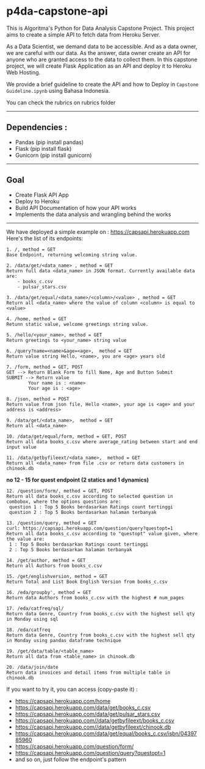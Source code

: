 # p4da-capstone-api
This is Algoritma's Python for Data Analysis Capstone Project. This project aims to create a simple API to fetch data from Heroku Server. 

As a Data Scientist, we demand data to be accessible. And as a data owner, we are careful with our data. As the answer, data owner create an API for anyone who are granted access to the data to collect them. In this capstone project, we will create Flask Application as an API and deploy it to Heroku Web Hosting. 

We provide a brief guideline to create the API and how to Deploy in `Capstone Guideline.ipynb` using Bahasa Indonesia. 

You can check the rubrics on rubrics folder
___
## Dependencies : 
- Pandas    (pip install pandas)
- Flask     (pip install flask)
- Gunicorn  (pip install gunicorn)
___
## Goal 
- Create Flask API App
- Deploy to Heroku
- Build API Documentation of how your API works
- Implements the data analysis and wrangling behind the works

___
We have deployed a simple example on : https://capsapi.herokuapp.com
Here's the list of its endpoints: 
```
1. /, method = GET
Base Endpoint, returning welcoming string value. 

2. /data/get/<data_name> , method = GET
Return full data <data_name> in JSON format. Currently available data are:
    - books_c.csv
    - pulsar_stars.csv 
    
3. /data/get/equal/<data_name>/<column>/<value> , method = GET
Return all <data_name> where the value of column <column> is equal to <value>

4. /home, method = GET
Retunn static value, welcome greetings string value.

5. /hello/<your_name>, method = GET
Return greetings to <your_name> string value

6. /query?name=<name>&age=<age>,  method = GET
Return value string Hello, <name>, you are <age> years old

7. /form, method = GET, POST
GET --> Return Blank Form to fill Name, Age and Button Submit
SUBMIT --> Return value 
        Your name is : <name>
        Your age is : <age>

8. /json, method = POST
Return value from json file, Hello <name>, your age is <age> and your address is <address>

9. /data/get/<data_name>,  method = GET
Return all <data_name>

10. /data/get/equal/form, method = GET, POST
Return all data books_c.csv where average_rating between start and end input value 

11. /data/getbyfileext/<data_name>,  method = GET
Return all <data_name> from file .csv or return data customers in chinook.db
```

**no 12 - 15 for quest endpoint (2 statics and 1 dynamics)**
```
12. /question/form/, method = GET, POST
Return all data books_c.csv according to selected question in combobox, where the options questions are:
 question 1 : Top 5 Books berdasarkan Ratings count tertinggi
 question 2 : Top 5 Books berdasarkan halaman terbanyak

13. /question/query, method = GET
curl: https://capsapi.herokuapp.com/question/query?questopt=1
Return all data books_c.csv according to "questopt" value given, where the value are:
 1 : Top 5 Books berdasarkan Ratings count tertinggi
 2 : Top 5 Books berdasarkan halaman terbanyak

14. /get/author, method = GET
Return all Authors from books_c.csv

15. /get/englishversion, method = GET
Return Total and List Book English Version from books_c.csv
```

<!-- Project Capstone EDA groupby DataFrame-->
```
16. /eda/groupby', method = GET
Return data Authors from books_c.csv with the highest # num_pages
```

<!-- Project Capstone Take data from joining minimum of 4 table -->
```
17. /eda/catfreq/sql/
Return data Genre, Country from books_c.csv with the highest sell qty in Monday using sql
```

<!-- Project Capstone Categorical operation & Frequencies analysis  -->
```
18. /eda/catfreq
Return data Genre, Country from books_c.csv with the highest sell qty in Monday using pandas dataframe technique

19. /get/data/table/<table_name>
Return all data from <table_name> in chinook.db
```

<!-- Project Capstone Datetime operation + Joining Table  -->
```
20. /data/join/date
Return data invoices and detail items from multiple table in chinook.db

```

If you want to try it, you can access (copy-paste it) : 
- https://capsapi.herokuapp.com/home
- https://capsapi.herokuapp.com/data/get/books_c.csv
- https://capsapi.herokuapp.com/data/get/pulsar_stars.csv
- https://capsapi.herokuapp.com//data/getbyfileext/books_c.csv
- https://capsapi.herokuapp.com//data/getbyfileext/chinook.db
- https://capsapi.herokuapp.com/data/get/equal/books_c.csv/isbn/0439785960
- https://capsapi.herokuapp.com/question/form/
- https://capsapi.herokuapp.com/question/query?questopt=1
- and so on, just follow the endpoint's pattern